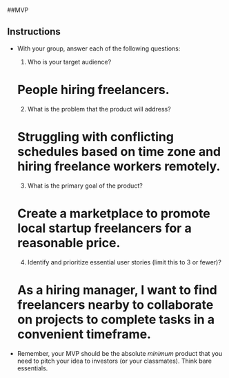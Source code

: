 ##MVP
## Instructions
* With your group, answer each of the following questions:
  1. Who is your target audience?
    # People hiring freelancers.
  2. What is the problem that the product will address?
    # Struggling with conflicting schedules based on time zone and hiring freelance workers remotely.
  3. What is the primary goal of the product?
    # Create a marketplace to promote local startup freelancers for a reasonable price.
  4. Identify and prioritize essential user stories (limit this to 3 or fewer)?
    # As a hiring manager, I want to find freelancers nearby to collaborate on projects to complete tasks in a convenient timeframe.


* Remember, your MVP should be the absolute *minimum* product that you need to pitch your idea to investors (or your classmates). Think bare essentials.

